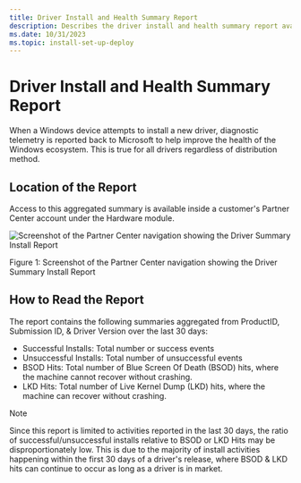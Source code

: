 ```yaml
---
title: Driver Install and Health Summary Report
description: Describes the driver install and health summary report available to driver publishers
ms.date: 10/31/2023
ms.topic: install-set-up-deploy
---
```


# Driver Install and Health Summary Report

When a Windows device attempts to install a new driver, diagnostic telemetry is reported back to Microsoft to help improve the health of the Windows ecosystem. This is true for all drivers regardless of distribution method.

## Location of the Report

Access to this aggregated summary is available inside a customer's Partner Center account under the Hardware module.

![Screenshot of the Partner Center navigation showing the Driver Summary Install Report](images/DriverInstallSummaryReportLocation.png)

Figure 1: Screenshot of the Partner Center navigation showing the Driver Summary Install Report

## How to Read the Report

The report contains the following summaries aggregated from ProductID, Submission ID, & Driver Version over the last 30 days:
- Successful Installs: Total number or success events
- Unsuccessful Installs: Total number of      unsuccessful events
- BSOD Hits: Total number of Blue Screen Of Death (BSOD) hits, where the machine cannot recover without crashing.
- LKD Hits: Total number of Live Kernel Dump (LKD) hits, where the machine can recover without crashing.


> [!NOTE]
> Since this report is limited to activities reported in the last 30 days, the ratio of successful/unsuccessful installs relative to BSOD or LKD Hits may be disproportionately low. This is due to the majority of install activities happening within the first 30 days of a driver's release, where BSOD & LKD hits can continue to occur as long as a driver is in market.
